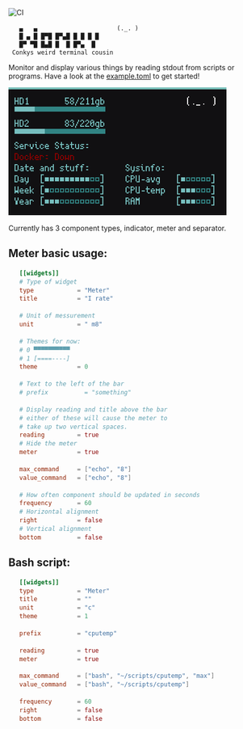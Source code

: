 ![CI](https://github.com/the-gorg/wonky/workflows/CI/badge.svg?branch=main)
``` 
   ▄   ▄                      (._. )
   █ ▄ █ █▀█ █▀▄█ █ █ █ █   
   █▀ ▀█ █▄█ █  █ █▀▄  █   
 Conkys weird terminal cousin
```
 Monitor and display various things by reading stdout from 
 scripts or programs. Have a look at the [example.toml](../main/example.toml) to 
 get started!
 
 ![Screenshot](/media/wonky.png)
 
 Currently has 3 component types, indicator, meter and
 separator.
 
 
 ## Meter basic usage:
 ```toml
    [[widgets]]
    # Type of widget
    type            = "Meter"
    title           = "I rate"
    
    # Unit of messurement
    unit            = " m8" 
    
    # Themes for now:
    # 0 ▀▀▀▀▀▀▀▀▀▀ 
    # 1 [====----]
    theme           = 0
    
    # Text to the left of the bar
    # prefix          = "something"

    # Display reading and title above the bar
    # either of these will cause the meter to
    # take up two vertical spaces.
    reading         = true
    # Hide the meter
    meter           = true

    max_command     = ["echo", "8"] 
    value_command   = ["echo", "8"] 
    
    # How often component should be updated in seconds
    frequency       = 60
    # Horizontal alignment
    right           = false
    # Vertical alignment
    bottom          = false
 ```
 
 ## Bash script:
 ```toml
    [[widgets]]
    type            = "Meter"
    title           = ""
    unit            = "c" 
    theme           = 1
    
    prefix          = "cputemp"

    reading         = true
    meter           = true

    max_command     = ["bash", "~/scripts/cputemp", "max"] 
    value_command   = ["bash", "~/scripts/cputemp"] 
    
    frequency       = 60
    right           = false
    bottom          = false
 ```
 
